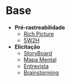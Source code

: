 # Base

- **Pré-rastreabilidade**
    - [Rich Picture](../preTraceability/RichPicture.md)
    - [5W2H](../preTraceability/5W2H.md)
- **Elicitação**
    - [StoryBoard](../Elicitation/StoryBoard.md)
    - [Mapa Mental](../Elicitation/MapaMental.md)
    - [Entrevista](../Elicitation/Entrevista.md)
    - [Brainstorming](../Elicitation/Brainstorming.md)